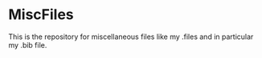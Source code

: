 # MiscFiles
This is the repository for miscellaneous files like my .files and in particular my .bib file. 
